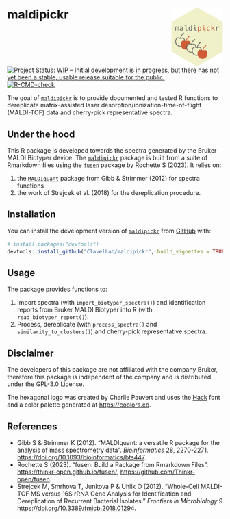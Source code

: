 
<!-- README.md is generated from README.Rmd. Please edit that file -->

# maldipickr <img src="man/figures/logo.png" align="right" height="138" />

<!-- badges: start -->

[![Project Status: WIP – Initial development is in progress, but there
has not yet been a stable, usable release suitable for the
public.](https://www.repostatus.org/badges/latest/wip.svg)](https://www.repostatus.org/#wip)
[![R-CMD-check](https://github.com/ClavelLab/maldipickr/actions/workflows/R-CMD-check.yaml/badge.svg)](https://github.com/ClavelLab/maldipickr/actions/workflows/R-CMD-check.yaml)
<!-- badges: end -->

The goal of [`maldipickr`](https://github.com/ClavelLab/maldipickr) is
to provide documented and tested R functions to dereplicate
matrix-assisted laser desorption/ionization-time-of-flight (MALDI-TOF)
data and cherry-pick representative spectra.

## Under the hood

This R package is developed towards the spectra generated by the Bruker
MALDI Biotyper device. The
[`maldipickr`](https://github.com/ClavelLab/maldipickr) package is built
from a suite of Rmarkdown files using the
[`fusen`](https://thinkr-open.github.io/fusen/) package by Rochette S
(2023). It relies on:

1.  the
    [`MALDIquant`](https://cran.r-project.org/web/packages/MALDIquant/index.html)
    package from Gibb & Strimmer (2012) for spectra functions
2.  the work of Strejcek et al. (2018) for the dereplication procedure.

## Installation

You can install the development version of
[`maldipickr`](https://github.com/ClavelLab/maldipickr) from
[GitHub](https://github.com/) with:

``` r
# install.packages("devtools")
devtools::install_github("ClavelLab/maldipickr", build_vignettes = TRUE)
```

## Usage

The package provides functions to:

1.  Import spectra (with `import_biotyper_spectra()`) and identification
    reports from Bruker MALDI Biotyper into R (with
    `read_biotyper_report()`).
2.  Process, dereplicate (with `process_spectra()` and
    `similarity_to_clusters()`) and cherry-pick representative spectra.

## Disclaimer

The developers of this package are not affiliated with the company
Bruker, therefore this package is independent of the company and is
distributed under the GPL-3.0 License.

The hexagonal logo was created by Charlie Pauvert and uses the
[Hack](https://sourcefoundry.org/hack) font and a color palette
generated at <https://coolors.co>.

## References

- Gibb S & Strimmer K (2012). “MALDIquant: a versatile R package for the
  analysis of mass spectrometry data”. *Bioinformatics* 28, 2270-2271.
  <https://doi.org/10.1093/bioinformatics/bts447>.
- Rochette S (2023). “fusen: Build a Package from Rmarkdown Files”.
  <https://thinkr-open.github.io/fusen/>,
  <https://github.com/Thinkr-open/fusen>.
- Strejcek M, Smrhova T, Junkova P & Uhlik O (2012). “Whole-Cell
  MALDI-TOF MS versus 16S rRNA Gene Analysis for Identification and
  Dereplication of Recurrent Bacterial Isolates.” *Frontiers in
  Microbiology* 9 <https://doi.org/10.3389/fmicb.2018.01294>.
